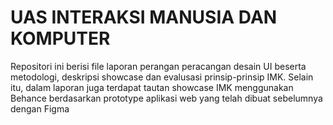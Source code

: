 # UAS INTERAKSI MANUSIA DAN KOMPUTER 
Repositori ini berisi file laporan perangan peracangan desain UI beserta metodologi, 
deskripsi showcase dan evalusasi prinsip-prinsip IMK. Selain itu, dalam laporan juga 
terdapat tautan showcase IMK menggunakan Behance berdasarkan prototype aplikasi web 
yang telah dibuat sebelumnya dengan Figma
